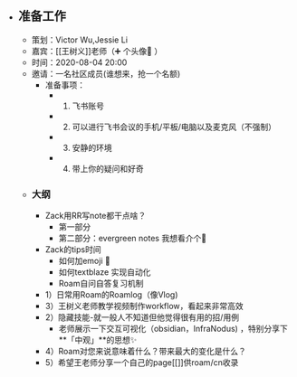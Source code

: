 - ## 准备工作
    - 策划：Victor Wu,Jessie Li
    - 嘉宾：[[王树义]]老师（➕ 个头像👦 ）
    - 时间：2020-08-04 20:00
    - 邀请：一名社区成员(谁想来，抢一个名额)
        - 准备事项：
            - 1. 飞书账号
            - 2. 可以进行飞书会议的手机/平板/电脑以及麦克风（不强制）
            - 3. 安静的环境
            - 4. 带上你的疑问和好奇
    - ### 大纲
        - Zack用RR写note都干点啥？
            - 第一部分
            - 第二部分：evergreen notes 我想看介个🤩
        - Zack的tips时间
            - 如何加emoji 🦆
            - 如何textblaze 实现自动化
            - Roam自问自答复习机制
        - 1）日常用Roam的Roamlog（像Vlog) 
        - 3）王树义老师教学视频制作workflow，看起来非常高效 
        - 2）隐藏技能-就一般人不知道但他觉得很有用的招/用例 
            - 老师展示一下交互可视化（obsidian，InfraNodus) ，特别分享下**「中观」**的思想✨
        - 4）Roam对您来说意味着什么？带来最大的变化是什么？
        - 5）希望王老师分享一个自己的page[[]]供roam/cn收录
